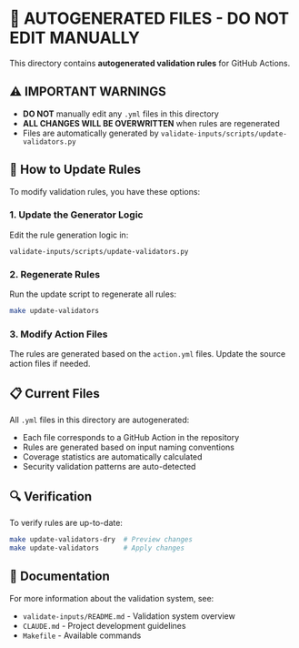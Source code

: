 # 🚨 AUTOGENERATED FILES - DO NOT EDIT MANUALLY

This directory contains **autogenerated validation rules** for GitHub Actions.

## ⚠️ IMPORTANT WARNINGS

- **DO NOT** manually edit any `.yml` files in this directory
- **ALL CHANGES WILL BE OVERWRITTEN** when rules are regenerated
- Files are automatically generated by `validate-inputs/scripts/update-validators.py`

## 🔄 How to Update Rules

To modify validation rules, you have these options:

### 1. Update the Generator Logic

Edit the rule generation logic in:

```text
validate-inputs/scripts/update-validators.py
```

### 2. Regenerate Rules

Run the update script to regenerate all rules:

```bash
make update-validators
```

### 3. Modify Action Files

The rules are generated based on the `action.yml` files. Update the source action files if needed.

## 📋 Current Files

All `.yml` files in this directory are autogenerated:

- Each file corresponds to a GitHub Action in the repository
- Rules are generated based on input naming conventions
- Coverage statistics are automatically calculated
- Security validation patterns are auto-detected

## 🔍 Verification

To verify rules are up-to-date:

```bash
make update-validators-dry  # Preview changes
make update-validators      # Apply changes
```

## 📖 Documentation

For more information about the validation system, see:

- `validate-inputs/README.md` - Validation system overview
- `CLAUDE.md` - Project development guidelines
- `Makefile` - Available commands
